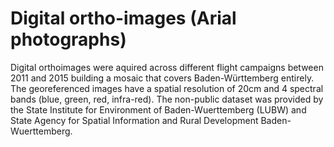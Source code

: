 # Digital ortho-images (Arial photographs)

Digital orthoimages were aquired across different flight campaigns between 2011 and 2015 building a mosaic that covers Baden-Württemberg entirely. The georeferenced images have a spatial resolution of 20cm and 4 spectral bands (blue, green, red, infra-red). The non-public dataset was provided by the State Institute for Environment of Baden-Wuerttemberg (LUBW) and State Agency for Spatial
Information and Rural Development Baden-Wuerttemberg.
